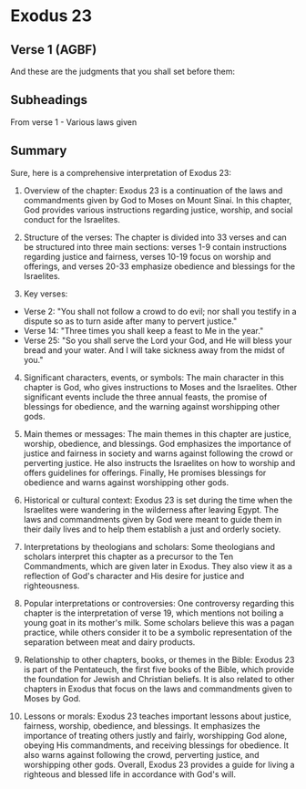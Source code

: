 # Exodus 23

## Verse 1 (AGBF)

And these are the judgments that you shall set before them:

## Subheadings

From verse 1 - Various laws given

## Summary

Sure, here is a comprehensive interpretation of Exodus 23:

1. Overview of the chapter:
Exodus 23 is a continuation of the laws and commandments given by God to Moses on Mount Sinai. In this chapter, God provides various instructions regarding justice, worship, and social conduct for the Israelites.

2. Structure of the verses:
The chapter is divided into 33 verses and can be structured into three main sections: verses 1-9 contain instructions regarding justice and fairness, verses 10-19 focus on worship and offerings, and verses 20-33 emphasize obedience and blessings for the Israelites.

3. Key verses:
- Verse 2: "You shall not follow a crowd to do evil; nor shall you testify in a dispute so as to turn aside after many to pervert justice."
- Verse 14: "Three times you shall keep a feast to Me in the year."
- Verse 25: "So you shall serve the Lord your God, and He will bless your bread and your water. And I will take sickness away from the midst of you."

4. Significant characters, events, or symbols:
The main character in this chapter is God, who gives instructions to Moses and the Israelites. Other significant events include the three annual feasts, the promise of blessings for obedience, and the warning against worshipping other gods.

5. Main themes or messages:
The main themes in this chapter are justice, worship, obedience, and blessings. God emphasizes the importance of justice and fairness in society and warns against following the crowd or perverting justice. He also instructs the Israelites on how to worship and offers guidelines for offerings. Finally, He promises blessings for obedience and warns against worshipping other gods.

6. Historical or cultural context:
Exodus 23 is set during the time when the Israelites were wandering in the wilderness after leaving Egypt. The laws and commandments given by God were meant to guide them in their daily lives and to help them establish a just and orderly society.

7. Interpretations by theologians and scholars:
Some theologians and scholars interpret this chapter as a precursor to the Ten Commandments, which are given later in Exodus. They also view it as a reflection of God's character and His desire for justice and righteousness.

8. Popular interpretations or controversies:
One controversy regarding this chapter is the interpretation of verse 19, which mentions not boiling a young goat in its mother's milk. Some scholars believe this was a pagan practice, while others consider it to be a symbolic representation of the separation between meat and dairy products.

9. Relationship to other chapters, books, or themes in the Bible:
Exodus 23 is part of the Pentateuch, the first five books of the Bible, which provide the foundation for Jewish and Christian beliefs. It is also related to other chapters in Exodus that focus on the laws and commandments given to Moses by God.

10. Lessons or morals:
Exodus 23 teaches important lessons about justice, fairness, worship, obedience, and blessings. It emphasizes the importance of treating others justly and fairly, worshipping God alone, obeying His commandments, and receiving blessings for obedience. It also warns against following the crowd, perverting justice, and worshipping other gods. Overall, Exodus 23 provides a guide for living a righteous and blessed life in accordance with God's will.